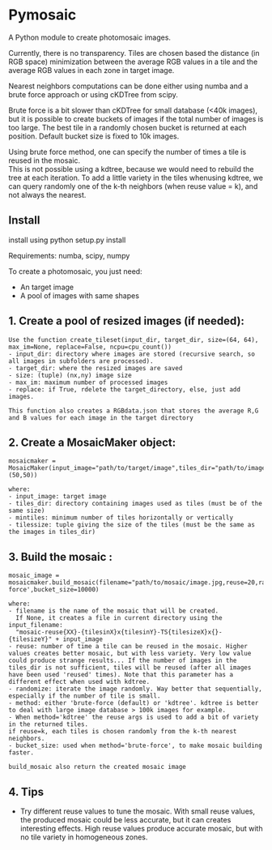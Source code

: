 # Pymosaic

A Python module to create photomosaic images.  

Currently, there is no transparency. Tiles are chosen based the distance (in RGB space) minimization between the average RGB values in a tile and the average RGB values in each zone in target image.

Nearest neighbors computations can be done either using numba and a brute force approach or using cKDTree from scipy.

Brute force is a bit slower than cKDTree for small database (<40k images), but it is possible to create buckets of images if the total number of images is too large. The best tile in a randomly chosen bucket is returned at each position. Default bucket size is fixed to 10k images.

Using brute force method, one can specify the number of times a tile is reused in the mosaic.  
This is not possible using a kdtree, because we would need to rebuild the tree at each iteration.
To add a little variety in the tiles whenusing kdtree, we can query randomly one of the k-th neighbors (when reuse value = k), and not always the nearest.


## Install
install using python setup.py install  

Requirements: numba, scipy, numpy


To create a photomosaic, you just need:
- An target image
- A pool of images with same shapes

## 1. Create a pool of resized images (if needed):

    Use the function create_tileset(input_dir, target_dir, size=(64, 64), max_im=None, replace=False, ncpu=cpu_count())
    - input_dir: directory where images are stored (recursive search, so all images in subfolders are processed).
    - target_dir: where the resized images are saved
    - size: (tuple) (nx,ny) image size
    - max_im: maximum number of processed images
    - replace: if True, rdelete the target_directory, else, just add images.
    
    This function also creates a RGBdata.json that stores the average R,G and B values for each image in the target directory

## 2. Create a MosaicMaker object:

    mosaicmaker = MosaicMaker(input_image="path/to/target/image",tiles_dir="path/to/images/pool/",mintiles120,tilesize=(50,50))
    
    where:
    - input_image: target image
    - tiles_dir: directory containing images used as tiles (must be of the same size)
    - mintiles: minimum number of tiles horizontally or vertically
    - tilessize: tuple giving the size of the tiles (must be the same as the images in tiles_dir)
    
## 3. Build the mosaic :

    mosaic_image = mosaicmaker.build_mosaic(filename="path/to/mosaic/image.jpg,reuse=20,randomize=True,method='brute-force',bucket_size=10000)
    
    where:
    - filename is the name of the mosaic that will be created.  
      If None, it creates a file in current directory using the input_filename:  
      "mosaic-reuse{XX}-{tilesinX}x{tilesinY}-TS{tilesizeX}x{}-{tilesizeY}" + input_image
    - reuse: number of time a tile can be reused in the mosaic. Higher values creates better mosaic, but with less variety. Very low value could produce strange results... If the number of images in the tiles_dir is not sufficient, tiles will be reused (after all images have been used 'reused' times). Note that this parameter has a different effect when used with kdtree. 
    - randomize: iterate the image randomly. Way better that sequentially, especially if the number of tile is small.  
    - method: either 'brute-force (default) or 'kdtree'. kdtree is better to deal with large image database > 100k images for example. 
    - When method='kdtree' the reuse args is used to add a bit of variety in the returned tiles. 
    if reuse=k, each tiles is chosen randomly from the k-th nearest neighbors.
    - bucket_size: used when method='brute-force', to make mosaic building faster.
    
    build_mosaic also return the created mosaic image

## 4. Tips
- Try different reuse values to tune the mosaic. With small reuse values, the produced mosaic could be less accurate, but it can creates interesting effects. High reuse values produce accurate mosaic, but with no tile variety in homogeneous zones.
